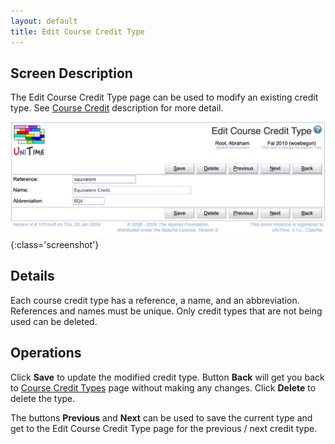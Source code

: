 ```yaml
---
layout: default
title: Edit Course Credit Type
---
```



## Screen Description

The Edit Course Credit Type page can be used to modify an existing credit type. See [Course Credit](course-credit) description for more detail.

![Edit Course Credit Type](images/edit-course-credit-type.png){:class='screenshot'}

## Details

Each course credit type has a reference, a name, and an abbreviation. References and names must be unique. Only credit types that are not being used can be deleted.

## Operations

Click **Save** to update the modified credit type. Button **Back** will get you back to [Course Credit Types](course-credit-types) page without making any changes. Click **Delete** to delete the type.

The buttons **Previous** and **Next** can be used to save the current type and get to the Edit Course Credit Type page for the previous / next credit type.



